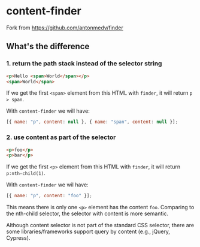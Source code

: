 # content-finder

Fork from https://github.com/antonmedv/finder

## What's the difference

### 1. return the path stack instead of the selector string

```html
<p>Hello <span>World</span></p>
<span>World</span>
```

If we get the first `<span>` element from this HTML with `finder`, it will return `p > span`.

With `content-finder` we will have:

```js
[{ name: "p", content: null }, { name: "span", content: null }];
```

### 2. use content as part of the selector

```html
<p>foo</p>
<p>bar</p>
```

If we get the first `<p>` element from this HTML with `finder`, it will return `p:nth-child(1)`.

With `content-finder` we wil have:

```js
[{ name: "p", content: "foo" }];
```

This means there is only one `<p>` element has the content `foo`. Comparing to the nth-child selector, the selector with content is more semantic.

Although content selector is not part of the standard CSS selector, there are some libraries/frameworks support query by content (e.g., jQuery, Cypress).
